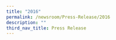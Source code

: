 ```yaml
---
title: "2016"
permalink: /newsroom/Press-Release/2016
description: ""
third_nav_title: Press Release
---
```

